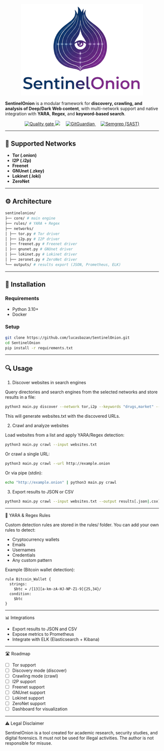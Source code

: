 <p align="center">
  <img src="https://raw.githubusercontent.com/lucasbazan/SentinelOnion/refs/heads/main/assets/SentinelOnionLogo.png" alt="SentinelOnion Logo" width="400"/>
</p>

**SentinelOnion** is a modular framework for **discovery, crawling, and analysis of Deep/Dark Web content**, with multi-network support and native integration with **YARA**, **Regex**, and **keyword-based search**.

<p align="center">
  <a href="https://sonarcloud.io/summary/new_code?id=lucasbazan_SentinelOnion">
    <img src="https://sonarcloud.io/api/project_badges/quality_gate?project=lucasbazan_SentinelOnion" alt="Quality gate"/>
  </a>
  <a href="https://app.codacy.com/gh/lucasbazan/SentinelOnion/dashboard?utm_source=gh&utm_medium=referral&utm_content=&utm_campaign=Badge_grade"><img src="https://app.codacy.com/project/badge/Grade/1cd6f1c1fe494a75adc443686353019e"/></a>
  &nbsp;&nbsp;&nbsp;
  <a href="https://github.com/lucasbazan/SentinelOnion/actions/workflows/ggshield.yml">
    <img src="https://github.com/lucasbazan/SentinelOnion/actions/workflows/ggshield.yml/badge.svg?branch=main" alt="GitGuardian"/>
  </a>
  &nbsp;&nbsp;&nbsp;
  <a href="https://github.com/lucasbazan/SentinelOnion/actions/workflows/semgrep.yml">
    <img src="https://github.com/lucasbazan/SentinelOnion/actions/workflows/semgrep.yml/badge.svg" alt="Semgrep (SAST)"/>
  </a>
</p>


---

## 🌌 Supported Networks

- **Tor (.onion)**
- **I2P (.i2p)**
- **Freenet**
- **GNUnet (.zkey)**
- **Lokinet (.loki)**
- **ZeroNet**

---

## ⚙️ Architecture

```bash
sentinelonion/
├── core/ # main engine
├── rules/ # YARA + Regex
├── networks/
│ ├── tor.py # Tor driver
│ ├── i2p.py # I2P driver
│ ├── freenet.py # Freenet driver
│ ├── gnunet.py # GNUnet driver
│ ├── lokinet.py # Lokinet driver
│ ├── zeronet.py # ZeroNet driver
└── outputs/ # results export (JSON, Prometheus, ELK)
```

---

## 🚀 Installation

### Requirements
- Python 3.10+
- Docker

### Setup
```bash
git clone https://github.com/lucasbazan/SentinelOnion.git
cd SentinelOnion
pip install -r requirements.txt
```

---

## 🔍 Usage

1. Discover websites in search engines

Query directories and search engines from the selected networks and store results in a file:
```bash
python3 main.py discover --network tor,i2p --keywords "drugs,market" --output websites.txt
```
This will generate websites.txt with the discovered URLs.

2. Crawl and analyze websites

Load websites from a list and apply YARA/Regex detection:
```bash
python3 main.py crawl --input websites.txt
```

Or crawl a single URL:
```bash
python3 main.py crawl --url http://example.onion
```

Or via pipe (stdin):
```bash
echo "http://example.onion" | python3 main.py crawl
```

3. Export results to JSON or CSV

```bash
python3 main.py crawl --input websites.txt --output results[.json|.csv]
```

---

🧾 YARA & Regex Rules

Custom detection rules are stored in the rules/ folder.
You can add your own rules to detect:

- Cryptocurrency wallets
- Emails
- Usernames
- Credentials
- Any custom pattern

Example (Bitcoin wallet detection):

```yara
rule Bitcoin_Wallet {
  strings:
    $btc = /[13][a-km-zA-HJ-NP-Z1-9]{25,34}/
  condition:
    $btc
}
```

---

📊 Integrations

- Export results to JSON and CSV
- Expose metrics to Prometheus
- Integrate with ELK (Elasticsearch + Kibana)

---

🛣️ Roadmap

- ☐ Tor support
- ☐ Discovery mode (discover)
- ☐ Crawling mode (crawl)
- ☐ I2P support
- ☐ Freenet support
- ☐ GNUnet support
- ☐ Lokinet support
- ☐ ZeroNet support
- ☐ Dashboard for visualization

---

⚠️ Legal Disclaimer

SentinelOnion is a tool created for academic research, security studies, and digital forensics.
It must not be used for illegal activities. The author is not responsible for misuse.
